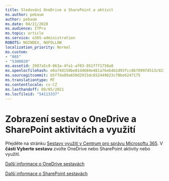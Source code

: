 ```yaml
---
title: Sledování OneDrive a SharePoint a aktivit
ms.author: pebaum
author: pebaum
ms.date: 04/21/2020
ms.audience: ITPro
ms.topic: article
ms.service: o365-administration
ROBOTS: NOINDEX, NOFOLLOW
localization_priority: Normal
ms.custom:
- "865"
- "5300020"
ms.assetid: 2987a5c9-063a-4fa1-af03-951f7f1750a8
ms.openlocfilehash: e0a74d150be81d4684e481a76eb4b1d93fcc8b70997d513c9230406f520d1ec2
ms.sourcegitcommit: b5f7da89a650d2915dc652449623c78be6247175
ms.translationtype: MT
ms.contentlocale: cs-CZ
ms.lasthandoff: 08/05/2021
ms.locfileid: "54113337"
---
```

# <a name="view-reports-on-onedrive-and-sharepoint-activity-and-usage"></a>Zobrazení sestav o OneDrive a SharePoint aktivitách a využití

Přejděte na stránku [Sestavy využití v Centrum pro správu Microsoftu 365](https://admin.microsoft.com/AdminPortal/Home). V **části Vyberte sestavu** zvolte OneDrive nebo SharePoint aktivity nebo využití.
  
[Další informace o OneDrive sestavách](https://go.microsoft.com/fwlink/?linkid=875239)
  
[Další informace o SharePoint sestavách](https://go.microsoft.com/fwlink/?linkid=875240)
  